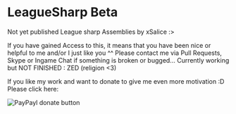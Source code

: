 LeagueSharp Beta
===============
Not yet published League sharp Assemblies by xSalice :>

If you have gained Access to this, it means that you have been nice or helpful to me and/or I just like you ^^
Please contact me via Pull Requests, Skype or Ingame Chat if something is broken or bugged... 
Currently working but NOT FINISHED : ZED (religion <3)

If you like my work and want to donate to give me even more motivation :D Please click here:

<img src="https://camo.githubusercontent.com/c9414f20b9db49c3160b9723ef2c6847976de055/687474703a2f2f696d672e736869656c64732e696f2f62616467652f70617970616c2d646f6e6174652d79656c6c6f772e7376673f7374796c653d666c6174" alt="PayPayl donate button" data-canonical-src="http://img.shields.io/badge/paypal-donate-yellow.svg?style=flat" style="max-width:100%;">
